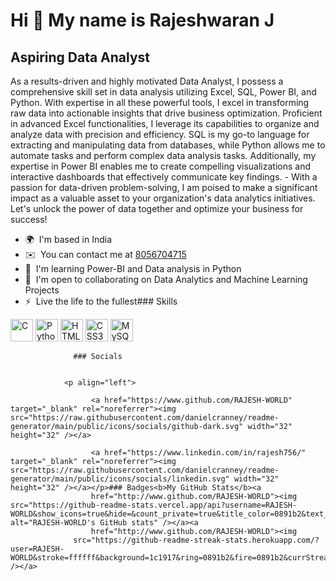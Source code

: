Hi 👋 My name is Rajeshwaran J
==============================

Aspiring Data Analyst
---------------------

As a results-driven and highly motivated Data Analyst, I possess a comprehensive skill set in data analysis utilizing Excel, SQL, Power BI, and Python. With expertise in all these powerful tools, I excel in transforming raw data into actionable insights that drive business optimization. Proficient in advanced Excel functionalities, I leverage its capabilities to organize and analyze data with precision and efficiency. SQL is my go-to language for extracting and manipulating data from databases, while Python allows me to automate tasks and perform complex data analysis tasks. Additionally, my expertise in Power BI enables me to create compelling visualizations and interactive dashboards that effectively communicate key findings. - With a passion for data-driven problem-solving, I am poised to make a significant impact as a valuable asset to your organization's data analytics initiatives. Let's unlock the power of data together and optimize your business for success!

*   🌍  I'm based in India
*   ✉️  You can contact me at [8056704715](mailto:8056704715)
*   🧠  I'm learning Power-BI and Data analysis in Python
*   🤝  I'm open to collaborating on Data Analytics and Machine Learning Projects
*   ⚡  Live the life to the fullest### Skills 
<p align="left">
<a href="https://docs.microsoft.com/en-us/cpp/?view=msvc-170" target="_blank" rel="noreferrer"><img src="https://raw.githubusercontent.com/danielcranney/readme-generator/main/public/icons/skills/c-colored.svg" width="36" height="36" alt="C" /></a>
<a href="https://www.python.org/" target="_blank" rel="noreferrer"><img src="https://raw.githubusercontent.com/danielcranney/readme-generator/main/public/icons/skills/python-colored.svg" width="36" height="36" alt="Python" /></a>
<a href="https://developer.mozilla.org/en-US/docs/Glossary/HTML5" target="_blank" rel="noreferrer"><img src="https://raw.githubusercontent.com/danielcranney/readme-generator/main/public/icons/skills/html5-colored.svg" width="36" height="36" alt="HTML5" /></a>
<a href="https://www.w3.org/TR/CSS/#css" target="_blank" rel="noreferrer"><img src="https://raw.githubusercontent.com/danielcranney/readme-generator/main/public/icons/skills/css3-colored.svg" width="36" height="36" alt="CSS3" /></a>
<a href="https://www.mysql.com/" target="_blank" rel="noreferrer"><img src="https://raw.githubusercontent.com/danielcranney/readme-generator/main/public/icons/skills/mysql-colored.svg" width="36" height="36" alt="MySQL" /></a>
</p>
                    
                  ### Socials
                  
                  
                <p align="left">
                          
                      <a href="https://www.github.com/RAJESH-WORLD" target="_blank" rel="noreferrer"><img src="https://raw.githubusercontent.com/danielcranney/readme-generator/main/public/icons/socials/github-dark.svg" width="32" height="32" /></a>
                          
                      <a href="https://www.linkedin.com/in/rajesh756/" target="_blank" rel="noreferrer"><img src="https://raw.githubusercontent.com/danielcranney/readme-generator/main/public/icons/socials/linkedin.svg" width="32" height="32" /></a></p>### Badges<b>My GitHub Stats</b><a
                      href="http://www.github.com/RAJESH-WORLD"><img src="https://github-readme-stats.vercel.app/api?username=RAJESH-WORLD&show_icons=true&hide=&count_private=true&title_color=0891b2&text_color=ffffff&icon_color=0891b2&bg_color=1c1917&hide_border=true&show_icons=true" alt="RAJESH-WORLD's GitHub stats" /></a><a
                      href="http://www.github.com/RAJESH-WORLD"><img
                  src="https://github-readme-streak-stats.herokuapp.com/?user=RAJESH-WORLD&stroke=ffffff&background=1c1917&ring=0891b2&fire=0891b2&currStreakNum=ffffff&currStreakLabel=0891b2&sideNums=ffffff&sideLabels=ffffff&dates=ffffff&hide_border=true" /></a>
